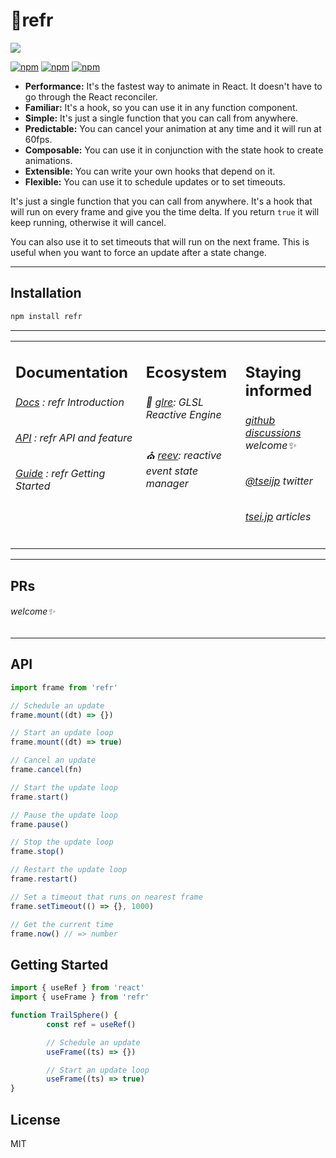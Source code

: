 # 🔮refr

<a href="https://refr.tsei.jp" target=”_blank” rel="noopener noreferrer">
  <img alt=" " src="https://refr.tsei.jp/img/REFR.gif"></img>
</a>

[![npm](https://img.shields.io/npm/v/refr.svg)](https://www.npmjs.com/package/refr)
[![npm](https://img.shields.io/npm/dm/refr.svg)](https://www.npmjs.com/package/refr)
[![npm](https://img.shields.io/npm/l/refr.svg)](https://www.npmjs.com/package/refr)

- **Performance:** It's the fastest way to animate in React. It doesn't have to go through the React reconciler.
- **Familiar:** It's a hook, so you can use it in any function component.
- **Simple:** It's just a single function that you can call from anywhere.
- **Predictable:** You can cancel your animation at any time and it will run at 60fps.
- **Composable:** You can use it in conjunction with the state hook to create animations.
- **Extensible:** You can write your own hooks that depend on it.
- **Flexible:** You can use it to schedule updates or to set timeouts.

It's just a single function that you can call from anywhere. It's a hook that will run on every frame and give you the time delta. If you return `true` it will keep running, otherwise it will cancel.

You can also use it to set timeouts that will run on the next frame. This is useful when you want to force an update after a state change.

---

## Installation

```ruby
npm install refr
```

---

<table>
<td width="1000px" valign="top">

## Documentation

###### [Docs][docs] : refr Introduction

###### [API][api] : refr API and feature

###### [Guide][guide] : refr Getting Started

[docs]: https://refr.tsei.jp/docs
[api]: https://refr.tsei.jp/api
[guide]: https://refr.tsei.jp/guide

</td>
<td width="1000px" valign="top">

## Ecosystem

###### 🌇 [glre][glre]: GLSL Reactive Engine

###### ⛪️ [reev][reev]: reactive event state manager

[glre]: https://github.com/tseijp/refr
[reev]: https://github.com/tseijp/reev

</td>
<td width="1000px" valign="top">

## Staying informed

###### [github discussions][github] welcome✨

###### [@tseijp][twitter] twitter

###### [tsei.jp][articles] articles

[github]: https://github.com/tseijp/refr/discussions
[twitter]: https://twitter.com/tseijp
[articles]: https://tsei.jp/articles

</td>
</table>

---

## PRs

###### welcome✨

---

## API

```ts
import frame from 'refr'

// Schedule an update
frame.mount((dt) => {})

// Start an update loop
frame.mount((dt) => true)

// Cancel an update
frame.cancel(fn)

// Start the update loop
frame.start()

// Pause the update loop
frame.pause()

// Stop the update loop
frame.stop()

// Restart the update loop
frame.restart()

// Set a timeout that runs on nearest frame
frame.setTimeout(() => {}, 1000)

// Get the current time
frame.now() // => number
```

## Getting Started

```ts
import { useRef } from 'react'
import { useFrame } from 'refr'

function TrailSphere() {
        const ref = useRef()

        // Schedule an update
        useFrame((ts) => {})

        // Start an update loop
        useFrame((ts) => true)
}
```

## License

MIT
